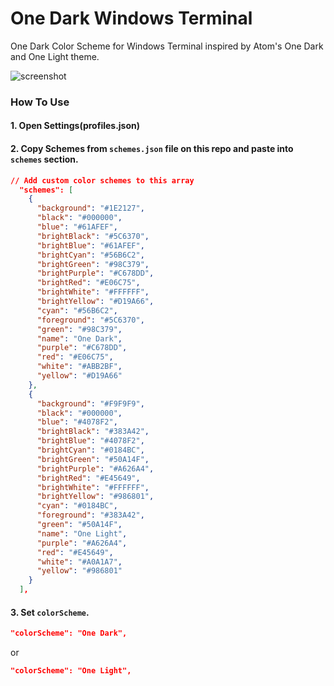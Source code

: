 # One Dark Windows Terminal
One Dark Color Scheme for Windows Terminal inspired by Atom's One Dark and One Light theme.

![screenshot](https://raw.githubusercontent.com/yosukes-dev/one-dark-windowsterminal/master/img/screenshot.png)

### How To Use
#### 1. Open Settings(profiles.json)
#### 2. Copy Schemes from `schemes.json` file on this repo and paste into `schemes` section.
```json
// Add custom color schemes to this array
  "schemes": [
    {
      "background": "#1E2127",
      "black": "#000000",
      "blue": "#61AFEF",
      "brightBlack": "#5C6370",
      "brightBlue": "#61AFEF",
      "brightCyan": "#56B6C2",
      "brightGreen": "#98C379",
      "brightPurple": "#C678DD",
      "brightRed": "#E06C75",
      "brightWhite": "#FFFFFF",
      "brightYellow": "#D19A66",
      "cyan": "#56B6C2",
      "foreground": "#5C6370",
      "green": "#98C379",
      "name": "One Dark",
      "purple": "#C678DD",
      "red": "#E06C75",
      "white": "#ABB2BF",
      "yellow": "#D19A66"
    },
    {
      "background": "#F9F9F9",
      "black": "#000000",
      "blue": "#4078F2",
      "brightBlack": "#383A42",
      "brightBlue": "#4078F2",
      "brightCyan": "#0184BC",
      "brightGreen": "#50A14F",
      "brightPurple": "#A626A4",
      "brightRed": "#E45649",
      "brightWhite": "#FFFFFF",
      "brightYellow": "#986801",
      "cyan": "#0184BC",
      "foreground": "#383A42",
      "green": "#50A14F",
      "name": "One Light",
      "purple": "#A626A4",
      "red": "#E45649",
      "white": "#A0A1A7",
      "yellow": "#986801"
    }
  ],
```
#### 3. Set `colorScheme`.
```json
"colorScheme": "One Dark",
```
or
```json
"colorScheme": "One Light",
```